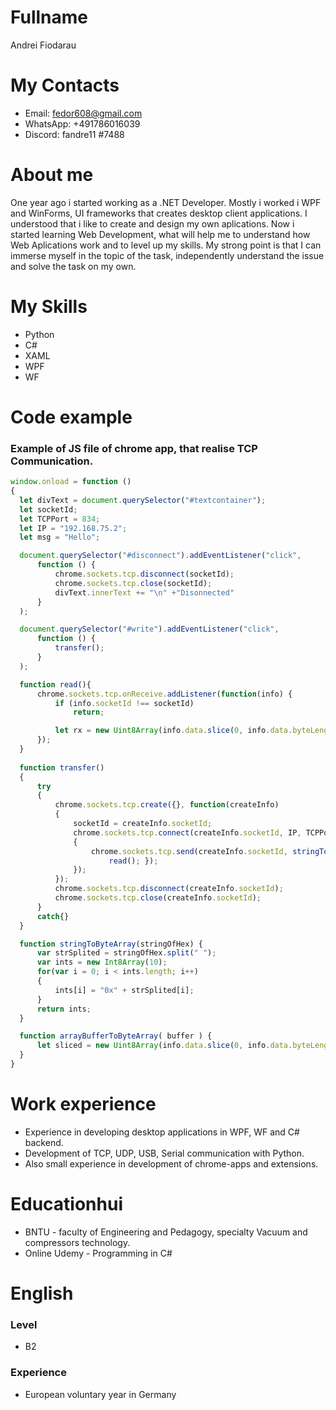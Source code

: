 # Fullname

Andrei Fiodarau

# My Contacts
* Email: fedor608@gmail.com
* WhatsApp: +491786016039
* Discord: fandre11 #7488

# About me

  One year ago i started working as a .NET Developer. Mostly i worked i WPF and WinForms, UI frameworks that creates desktop client applications. I understood that i like to create and design my own aplications. Now i started learning Web Development, what will help me to understand how Web Aplications work and to level up my skills. My strong point is that I can immerse myself in the topic of the task, independently understand the issue and solve the task on my own.

# My Skills

* Python
* C#
* XAML
* WPF
* WF

# Code example

### Example of JS file of chrome app, that realise TCP Communication.

```javascript
window.onload = function ()
{
  let divText = document.querySelector("#textcontainer");
  let socketId;
  let TCPPort = 834;
  let IP = "192.168.75.2";
  let msg = "Hello";

  document.querySelector("#disconnect").addEventListener("click",
      function () {
          chrome.sockets.tcp.disconnect(socketId);
          chrome.sockets.tcp.close(socketId);
          divText.innerText += "\n" +"Disonnected"
      }
  );

  document.querySelector("#write").addEventListener("click",
      function () {
          transfer();
      }
  );

  function read(){
      chrome.sockets.tcp.onReceive.addListener(function(info) {
          if (info.socketId !== socketId)
              return;

          let rx = new Uint8Array(info.data.slice(0, info.data.byteLength));
      });
  }
 
  function transfer()
  {
      try
      {
          chrome.sockets.tcp.create({}, function(createInfo)
          {
              socketId = createInfo.socketId;
              chrome.sockets.tcp.connect(createInfo.socketId, IP, TCPPort, function ()
              {
                  chrome.sockets.tcp.send(createInfo.socketId, stringToByteArray(msg), function (){
                      read(); });
              });
          });
          chrome.sockets.tcp.disconnect(createInfo.socketId);
          chrome.sockets.tcp.close(createInfo.socketId);
      }
      catch{}
  }

  function stringToByteArray(stringOfHex) {
      var strSplited = stringOfHex.split(" ");
      var ints = new Int8Array(10);
      for(var i = 0; i < ints.length; i++)
      {
          ints[i] = "0x" + strSplited[i];
      }
      return ints;
  }

  function arrayBufferToByteArray( buffer ) {
      let sliced = new Uint8Array(info.data.slice(0, info.data.byteLength));
  }
}
```
# Work experience

  * Experience in developing desktop applications in WPF, WF and C# backend. 
  * Development of TCP, UDP, USB, Serial communication with Python. 
  * Also small experience in development of chrome-apps and extensions.

# Educationhui

 * BNTU - faculty of Engineering and Pedagogy, specialty Vacuum and compressors technology.
 * Online Udemy - Programming in C#

# English

### Level
* B2
### Experience
* European voluntary year in Germany
